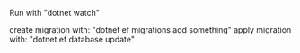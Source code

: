 Run with "dotnet watch"

create migration with: "dotnet ef migrations add something"
apply migration with:  "dotnet ef database update"
